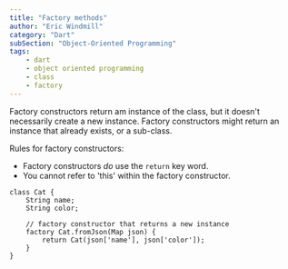 ```yaml
---
title: "Factory methods"
author: "Eric Windmill"
category: "Dart"
subSection: "Object-Oriented Programming"
tags:
    - dart
    - object oriented programming
    - class
    - factory
---
```


Factory constructors return am instance of the class, but it doesn't necessarily create a new instance. Factory constructors might return an instance that already exists, or a sub-class.

Rules for factory constructors:

- Factory constructors _do_ use the `return` key word.
- You cannot refer to 'this' within the factory constructor.

```run-dartpad:theme-light:run-false:split-60
class Cat {
    String name;
    String color;
 
    // factory constructor that returns a new instance 
    factory Cat.fromJson(Map json) {
        return Cat(json['name'], json['color']);
    }
} 
```
